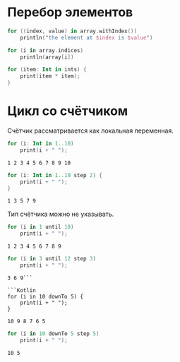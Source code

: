 # Перебор элементов

```Kotlin
for ((index, value) in array.withIndex())
    println("the element at $index is $value")

for (i in array.indices)
    println(array[i])

for (item: Int in ints) {
    print(item * item);
}
```

# Цикл со счётчиком
Счётчик рассматривается как локальная переменная.

```Kotlin
for (i: Int in 1..10)
	print(i + " ");
```
```
1 2 3 4 5 6 7 8 9 10
```

```Kotlin
for (i: Int in 1..10 step 2) {
	print(i + " ");
}
```
```
1 3 5 7 9
```

Тип счётчика можно не указывать.
```Kotlin
for (i in 1 until 10)
	print(i + " ");
```
```
1 2 3 4 5 6 7 8 9
```

```Kotlin
for (i in 3 until 12 step 3)
	print(i + " ");
```
```
3 6 9```

```Kotlin
for (i in 10 downTo 5) {
	print(i + " ");
}
```
```
10 9 8 7 6 5
```

```Kotlin
for (i in 10 downTo 5 step 5)
	print(i + " ");
```
```
10 5
```
